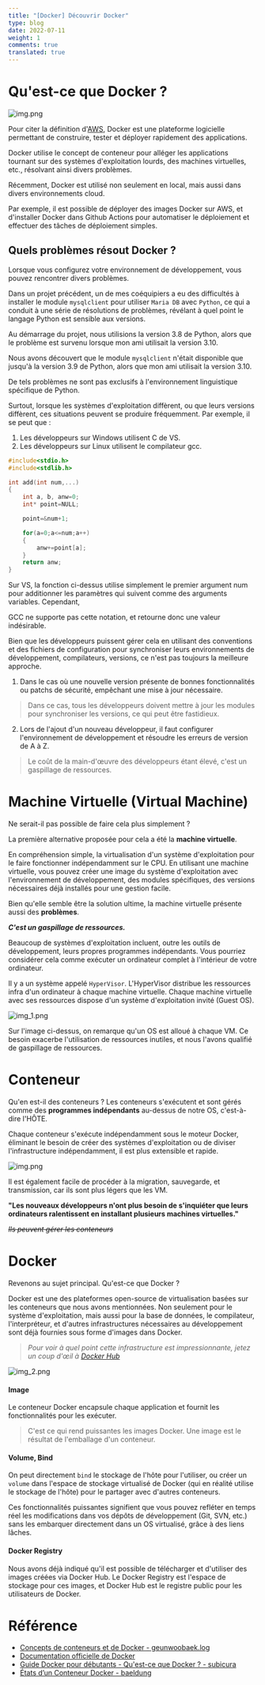 ```yaml
---
title: "[Docker] Découvrir Docker"
type: blog
date: 2022-07-11
weight: 1
comments: true
translated: true
---
```

# Qu'est-ce que Docker ?

![img.png](/images/docker/img_9.png)

Pour citer la définition d'[AWS](https://aws.amazon.com/), Docker est une plateforme logicielle permettant de construire, tester et déployer rapidement des applications.

Docker utilise le concept de conteneur pour alléger les applications tournant sur des systèmes d'exploitation lourds, des machines virtuelles, etc., résolvant ainsi divers problèmes.

Récemment, Docker est utilisé non seulement en local, mais aussi dans divers environnements cloud.

Par exemple, il est possible de déployer des images Docker sur AWS, et d'installer Docker dans Github Actions pour automatiser le déploiement et effectuer des tâches de déploiement simples.

## Quels problèmes résout Docker ?
Lorsque vous configurez votre environnement de développement, vous pouvez rencontrer divers problèmes.

Dans un projet précédent, un de mes coéquipiers a eu des difficultés à installer le module `mysqlclient` pour utiliser `Maria DB` avec `Python`, ce qui a conduit à une série de résolutions de problèmes, révélant à quel point le langage Python est sensible aux versions.

Au démarrage du projet, nous utilisions la version 3.8 de Python, alors que le problème est survenu lorsque mon ami utilisait la version 3.10.

Nous avons découvert que le module `mysqlclient` n'était disponible que jusqu'à la version 3.9 de Python, alors que mon ami utilisait la version 3.10.

De tels problèmes ne sont pas exclusifs à l'environnement linguistique spécifique de Python.

Surtout, lorsque les systèmes d'exploitation diffèrent, ou que leurs versions diffèrent, ces situations peuvent se produire fréquemment. Par exemple, il se peut que :

1. Les développeurs sur Windows utilisent C de VS.
2. Les développeurs sur Linux utilisent le compilateur gcc.

```cpp
#include<stdio.h>
#include<stdlib.h>

int add(int num,...)
{
    int a, b, anw=0;
    int* point=NULL;

    point=&num+1;

    for(a=0;a<=num;a++)
    {
        anw+=point[a];
    }
    return anw;
}
```
Sur VS, la fonction ci-dessus utilise simplement le premier argument num pour additionner les paramètres qui suivent comme des arguments variables. Cependant,

GCC ne supporte pas cette notation, et retourne donc une valeur indésirable.

Bien que les développeurs puissent gérer cela en utilisant des conventions et des fichiers de configuration pour synchroniser leurs environnements de développement, compilateurs, versions, ce n'est pas toujours la meilleure approche.

1. Dans le cas où une nouvelle version présente de bonnes fonctionnalités ou patchs de sécurité, empêchant une mise à jour nécessaire.
> Dans ce cas, tous les développeurs doivent mettre à jour les modules pour synchroniser les versions, ce qui peut être fastidieux.
2. Lors de l'ajout d'un nouveau développeur, il faut configurer l'environnement de développement et résoudre les erreurs de version de A à Z.
> Le coût de la main-d'œuvre des développeurs étant élevé, c'est un gaspillage de ressources.

# Machine Virtuelle (Virtual Machine)
Ne serait-il pas possible de faire cela plus simplement ?

La première alternative proposée pour cela a été la **machine virtuelle**.

En compréhension simple, la virtualisation d'un système d'exploitation pour le faire fonctionner indépendamment sur le CPU. En utilisant une machine virtuelle, vous pouvez créer une image du système d'exploitation avec l'environnement de développement, des modules spécifiques, des versions nécessaires déjà installés pour une gestion facile.

Bien qu'elle semble être la solution ultime, la machine virtuelle présente aussi des **problèmes**.

_**C'est un gaspillage de ressources.**_

Beaucoup de systèmes d'exploitation incluent, outre les outils de développement, leurs propres programmes indépendants. Vous pourriez considérer cela comme exécuter un ordinateur complet à l'intérieur de votre ordinateur.

Il y a un système appelé `HyperVisor`. L'HyperVisor distribue les ressources infra d'un ordinateur à chaque machine virtuelle. Chaque machine virtuelle avec ses ressources dispose d'un système d'exploitation invité (Guest OS).

![img_1.png](/images/docker/img_1.png)

Sur l'image ci-dessus, on remarque qu'un OS est alloué à chaque VM. Ce besoin exacerbe l'utilisation de ressources inutiles, et nous l'avons qualifié de gaspillage de ressources.

# Conteneur
Qu'en est-il des conteneurs ?
Les conteneurs s'exécutent et sont gérés comme des **programmes indépendants** au-dessus de notre OS, c'est-à-dire l'HÔTE.

Chaque conteneur s'exécute indépendamment sous le moteur Docker, éliminant le besoin de créer des systèmes d'exploitation ou de diviser l'infrastructure indépendamment, il est plus extensible et rapide.

![img.png](/images/docker/img_0.png)

Il est également facile de procéder à la migration, sauvegarde, et transmission, car ils sont plus légers que les VM.

**"Les nouveaux développeurs n'ont plus besoin de s'inquiéter que leurs ordinateurs ralentissent en installant plusieurs machines virtuelles."**

_~~Ils peuvent gérer les conteneurs~~_


# Docker
Revenons au sujet principal. Qu'est-ce que Docker ?

Docker est une des plateformes open-source de virtualisation basées sur les conteneurs que nous avons mentionnées. Non seulement pour le système d'exploitation, mais aussi pour la base de données, le compilateur, l'interpréteur, et d'autres infrastructures nécessaires au développement sont déjà fournies sous forme d'images dans Docker.
> _Pour voir à quel point cette infrastructure est impressionnante, jetez un coup d'œil à [Docker Hub](https://hub.docker.com/)_

![img_2.png](/images/docker/img_2.png)

#### Image
Le conteneur Docker encapsule chaque application et fournit les fonctionnalités pour les exécuter.
> C'est ce qui rend puissantes les images Docker. Une image est le résultat de l'emballage d'un conteneur.

#### Volume, Bind
On peut directement `bind` le stockage de l'hôte pour l'utiliser, ou créer un `volume` dans l'espace de stockage virtualisé de Docker (qui en réalité utilise le stockage de l'hôte) pour le partager avec d'autres conteneurs.

Ces fonctionnalités puissantes signifient que vous pouvez refléter en temps réel les modifications dans vos dépôts de développement (Git, SVN, etc.) sans les embarquer directement dans un OS virtualisé, grâce à des liens lâches.

#### Docker Registry
Nous avons déjà indiqué qu'il est possible de télécharger et d'utiliser des images créées via Docker Hub. Le Docker Registry est l'espace de stockage pour ces images, et Docker Hub est le registre public pour les utilisateurs de Docker.

# Référence
- [Concepts de conteneurs et de Docker - geunwoobaek.log](https://velog.io/@geunwoobaek/%EC%BB%A8%ED%85%8C%EC%9D%B4%EB%84%88-%EB%B0%8F-%EB%8F%84%EC%BB%A4-%EA%B0%9C%EB%85%90%EC%A0%95%EB%A6%AC)
- [Documentation officielle de Docker](https://docs.docker.com/get-started/overview/)
- [Guide Docker pour débutants - Qu'est-ce que Docker ? - subicura](https://subicura.com/2017/01/19/docker-guide-for-beginners-1.html)
- [États d’un Conteneur Docker - baeldung](https://www.baeldung.com/ops/docker-container-states)